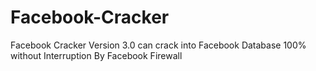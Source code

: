 # Facebook-Cracker
Facebook Cracker Version 3.0 can crack into Facebook Database 100% without Interruption By Facebook Firewall 
